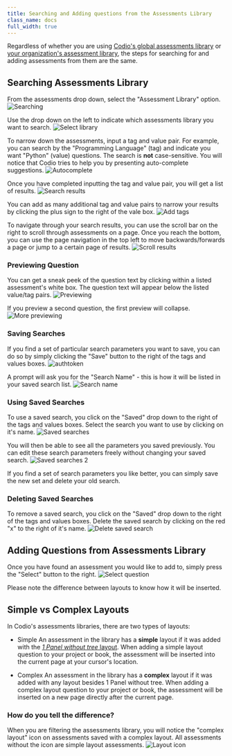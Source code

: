 ```yaml
---
title: Searching and Adding questions from the Assessments Library
class_name: docs
full_width: true
---
```

Regardless of whether you are using [Codio's global assessments library](/docs/content/authoring/assessments-library/global-assessments-library) or [your organization's assessment library](/docs/dashboard/create/createlibrary), the steps for searching for and adding assessments from them are the same. 

## Searching Assessments Library
From the assessments drop down, select the "Assessment Library" option.
<img alt="Searching" src="/img/docs/addFromLib.png" class="simple"/>

Use the drop down on the left to indicate which assessments library you want to search.
<img alt="Select library" src="/img/docs/selectLib.png" class="simple"/>

To narrow down the assessments, input a tag and value pair. For example, you can search by the "Programming Language" (tag) and indicate you want "Python" (value) questions. The search is **not** case-sensitive. You will notice that Codio tries to help you by presenting auto-complete suggestions.
<img alt="Autocomplete" src="/img/docs/autoComplete.png" class="simple"/>

Once you have completed inputting the tag and value pair, you will get a list of results.
<img alt="Search results" src="/img/docs/searchResults.png" class="simple"/>

You can add as many additional tag and value pairs to narrow your results by clicking the plus sign to the right of the vale box.
<img alt="Add tags" src="/img/docs/doubleTags.png" class="simple"/>

To navigate through your search results, you can use the scroll bar on the right to scroll through assessments on a page. Once you reach the bottom, you can use the page navigation in the top left to move backwards/forwards a page or jump to a certain page of results.
<img alt="Scroll results" src="/img/docs/scrollThrough.png" class="simple"/>

<a name="previewQuestion"></a>
### Previewing Question
You can get a sneak peek of the question text by clicking within a listed assessment's white box. The question text will appear below the listed value/tag pairs.
<img alt="Previewing" src="/img/docs/previewQuestion1.png" class="simple"/>

If you preview a second question, the first preview will collapse.
<img alt="More previewing" src="/img/docs/previewQuestion2.png" class="simple"/>

### Saving Searches
If you find a set of particular search parameters you want to save, you can do so by simply clicking the "Save" button to the right of the tags and values boxes.
<img alt="authtoken" src="/img/docs/doubleTags2.png" class="simple"/>

A prompt will ask you for the "Search Name" - this is how it will be listed in your saved search list.
<img alt="Search name" src="/img/docs/nameSearch.png" class="simple"/>

### Using Saved Searches
To use a saved search, you click on the "Saved" drop down to the right of the tags and values boxes. Select the search you want to use by clicking on it's name.
<img alt="Saved searches" src="/img/docs/savedSearch.png" class="simple"/>

You will then be able to see all the parameters you saved previously. You can edit these search parameters freely without changing your saved search.
<img alt="Saved searches 2" src="/img/docs/savedSearch2.png" class="simple"/>

If you find a set of search parameters you like better, you can simply save the new set and delete your old search.

### Deleting Saved Searches
To remove a saved search, you click on the "Saved" drop down to the right of the tags and values boxes. Delete the saved search by clicking on the red "x" to the right of it's name.
<img alt="Delete saved search" src="/img/docs/savedSearchDelete.png" class="simple"/>

<a name="addQuestion"></a>
## Adding Questions from Assessments Library
Once you have found an assessment you would like to add to, simply press the "Select" button to the right.
<img alt="Select question" src="/img/docs/selectQuestion.png" class="simple"/>

Please note the difference between layouts to know how it will be inserted.

<a name="simpleComplex"></a>
## Simple vs Complex Layouts
In Codio's assessments libraries, there are two types of layouts:

- Simple
  An assessment in the library has a **simple** layout if it was added with the [*1 Panel without tree* layout](/docs/content/authoring/settings-actions/page/). When adding a simple layout question to your project or book, the assessment will be inserted into the current page at your cursor's location.

- Complex
  An assessment in the library has a **complex** layout if it was added with any layout besides 1 Panel without tree. When adding a complex layout question to your project or book, the assessment will be inserted on a new page directly after the current page.

### How do you tell the difference?
When you are filtering the assessments library, you will notice the "complex layout" icon on assessments saved with a complex layout. All assessments without the icon are simple layout assessments.
<img alt="Layout icon" src="/img/docs/complexLayoutIcon.png" class="simple"/>